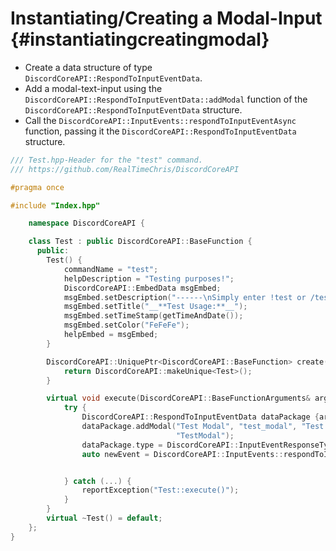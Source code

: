 Instantiating/Creating a Modal-Input {#instantiatingcreatingmodal}
============
- Create a data structure of type `DiscordCoreAPI::RespondToInputEventData`.
- Add a modal-text-input using the `DiscordCoreAPI::RespondToInputEventData::addModal` function of the `DiscordCoreAPI::RespondToInputEventData` structure.
- Call the `DiscordCoreAPI::InputEvents::respondToInputEventAsync` function, passing it the `DiscordCoreAPI::RespondToInputEventData` structure.
```cpp
/// Test.hpp-Header for the "test" command.
/// https://github.com/RealTimeChris/DiscordCoreAPI

#pragma once

#include "Index.hpp"

	namespace DiscordCoreAPI {

	class Test : public DiscordCoreAPI::BaseFunction {
	  public:
		Test() {
			commandName = "test";
			helpDescription = "Testing purposes!";
			DiscordCoreAPI::EmbedData msgEmbed;
			msgEmbed.setDescription("------\nSimply enter !test or /test!\n------");
			msgEmbed.setTitle("__**Test Usage:**__");
			msgEmbed.setTimeStamp(getTimeAndDate());
			msgEmbed.setColor("FeFeFe");
			helpEmbed = msgEmbed;
		}

		DiscordCoreAPI::UniquePtr<DiscordCoreAPI::BaseFunction> create() {
			return DiscordCoreAPI::makeUnique<Test>();
		}

		virtual void execute(DiscordCoreAPI::BaseFunctionArguments& args) {
			try {
				DiscordCoreAPI::RespondToInputEventData dataPackage {args.eventData};
				dataPackage.addModal("Test Modal", "test_modal", "Test Modal Small", "test_modal", true, 1, 46, TextInputStyle::Paragraph, "TEST MODAL",
									 "TestModal");
				dataPackage.type = DiscordCoreAPI::InputEventResponseType::Interaction_Response;
				auto newEvent = DiscordCoreAPI::InputEvents::respondToInputEventAsync(dataPackage);


			} catch (...) {
				reportException("Test::execute()");
			}
		}
		virtual ~Test() = default;
	};
}
```